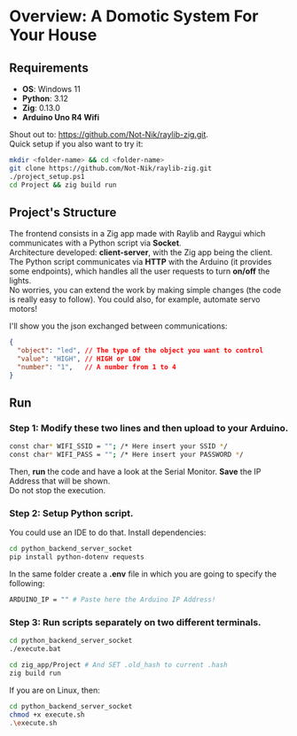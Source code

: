 # Overview: A Domotic System For Your House

## Requirements

* __OS__: Windows 11
* __Python__: 3.12
* __Zig__: 0.13.0
* __Arduino Uno R4 Wifi__

Shout out to: <https://github.com/Not-Nik/raylib-zig.git>. <br />
Quick setup if you also want to try it: <br />

```bash
mkdir <folder-name> && cd <folder-name>
git clone https://github.com/Not-Nik/raylib-zig.git
./project_setup.ps1
cd Project && zig build run
```

## Project's Structure

The frontend consists in a Zig app made with Raylib and Raygui which communicates with a Python script via __Socket__. <br />
Architecture developed: __client-server__, with the Zig app being the client. <br />
The Python script communicates via __HTTP__ with the Arduino (it provides some endpoints), which handles all the user requests to turn __on/off__ the lights. <br />
No worries, you can extend the work by making simple changes (the code is really easy to follow). You could also, for example, automate servo motors! <br /> 

I'll show you the json exchanged between communications:

```json
{
  "object": "led", // The type of the object you want to control
  "value": "HIGH", // HIGH or LOW
  "number": "1",   // A number from 1 to 4
}
```

## Run

### Step 1: Modify these two lines and then upload to your Arduino. <br />

```bash
const char* WIFI_SSID = ""; /* Here insert your SSID */
const char* WIFI_PASS = ""; /* Here insert your PASSWORD */
```

Then, __run__ the code and have a look at the Serial Monitor. __Save__ the IP Address that will be shown. <br />
Do not stop the execution. <br />

### Step 2: Setup Python script. <br />

You could use an IDE to do that. Install dependencies:

```bash
cd python_backend_server_socket
pip install python-dotenv requests
```

In the same folder create a __.env__ file in which you are going to specify the following:

```bash
ARDUINO_IP = "" # Paste here the Arduino IP Address!
```

### Step 3: Run scripts separately on two different terminals. <br />

```bash
cd python_backend_server_socket
./execute.bat
```

```bash
cd zig_app/Project # And SET .old_hash to current .hash
zig build run
```

If you are on Linux, then:

```sh
cd python_backend_server_socket
chmod +x execute.sh
.\execute.sh
```
